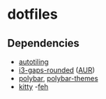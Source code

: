 # dotfiles

## Dependencies
- [autotiling](https://github.com/nwg-piotr/autotiling)
- [i3-gaps-rounded](https://github.com/resloved/i3) ([AUR](https://aur.archlinux.org/packages/i3-gaps-rounded-git/))
- [polybar](https://github.com/polybar/polybar), [polybar-themes](https://github.com/adi1090x/polybar-themes)
- [kitty](https://github.com/kovidgoyal/kitty)
 -[feh](https://github.com/derf/feh)

